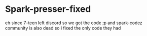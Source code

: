 # Spark-presser-fixed
eh since 7-teen left discord so we got the code ;p and spark-codez community is also dead so i fixed the only code they had
